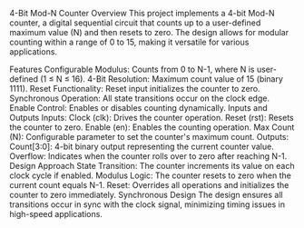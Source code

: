 4-Bit Mod-N Counter
Overview
This project implements a 4-bit Mod-N counter, a digital sequential circuit that counts up to a user-defined maximum value (N) and then resets to zero. The design allows for modular counting within a range of 0 to 15, making it versatile for various applications.

Features
Configurable Modulus: Counts from 0 to N-1, where N is user-defined (1 ≤ N ≤ 16).
4-Bit Resolution: Maximum count value of 15 (binary 1111).
Reset Functionality: Reset input initializes the counter to zero.
Synchronous Operation: All state transitions occur on the clock edge.
Enable Control: Enables or disables counting dynamically.
Inputs and Outputs
Inputs:
Clock (clk): Drives the counter operation.
Reset (rst): Resets the counter to zero.
Enable (en): Enables the counting operation.
Max Count (N): Configurable parameter to set the counter's maximum count.
Outputs:
Count[3:0]: 4-bit binary output representing the current counter value.
Overflow: Indicates when the counter rolls over to zero after reaching N-1.
Design Approach
State Transition: The counter increments its value on each clock cycle if enabled.
Modulus Logic: The counter resets to zero when the current count equals N-1.
Reset: Overrides all operations and initializes the counter to zero immediately.
Synchronous Design
The design ensures all transitions occur in sync with the clock signal, minimizing timing issues in high-speed applications.

